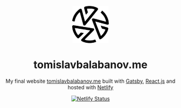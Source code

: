 <div align="center">
  <img alt="Logo" src="https://raw.githubusercontent.com/tomasbal/personal-website/master/src/images/black.png" width="100" />
</div>
<h1 align="center">
  tomislavbalabanov.me
</h1>
<p align="center">
  My final website <a href="https://tomislavbalabanov.me" target="_blank">tomislavbalabanov.me</a> built with <a href="https://www.gatsbyjs.org/" target="_blank">Gatsby</a>, <a href="https://reactjs.org/">React.js</a> and hosted with <a href="https://www.netlify.com/" target="_blank">Netlify</a>
</p>
<p align="center">
  <a href="https://app.netlify.com/sites/fervent-shaw-3a8c7c/deploys" target="_blank">
    <img src="https://api.netlify.com/api/v1/badges/309b1913-318a-4390-8dab-9c1c21e7e4bb/deploy-status" alt="Netlify Status" />
  </a>
</p>

